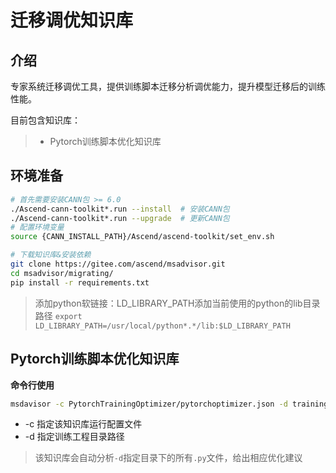 #  迁移调优知识库
## 介绍
专家系统迁移调优工具，提供训练脚本迁移分析调优能力，提升模型迁移后的训练性能。

目前包含知识库：
> -  Pytorch训练脚本优化知识库

## 环境准备
```bash
# 首先需要安装CANN包 >= 6.0
./Ascend-cann-toolkit*.run --install  # 安装CANN包
./Ascend-cann-toolkit*.run --upgrade  # 更新CANN包
# 配置环境变量
source {CANN_INSTALL_PATH}/Ascend/ascend-toolkit/set_env.sh

# 下载知识库&安装依赖
git clone https://gitee.com/ascend/msadvisor.git
cd msadvisor/migrating/
pip install -r requirements.txt
```

> 添加python软链接：LD_LIBRARY_PATH添加当前使用的python的lib目录路径
> `export LD_LIBRARY_PATH=/usr/local/python*.*/lib:$LD_LIBRARY_PATH`

## Pytorch训练脚本优化知识库

**命令行使用**

```bash
msdavisor -c PytorchTrainingOptimizer/pytorchoptimizer.json -d training_dir_path
```

- -c 指定该知识库运行配置文件
- -d 指定训练工程目录路径

> 该知识库会自动分析`-d`指定目录下的所有`.py`文件，给出相应优化建议

